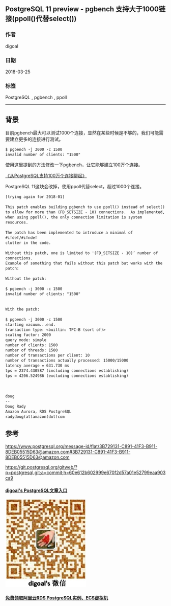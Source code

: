 ## PostgreSQL 11 preview - pgbench 支持大于1000链接(ppoll()代替select())  
                    
### 作者                    
digoal                    
                    
### 日期                    
2018-03-25                   
                    
### 标签                    
PostgreSQL , pgbench , ppoll   
                    
----                    
                    
## 背景         
目前pgbench最大可以测试1000个连接，显然在某些时候是不够的，我们可能需要建立更多的连接进行测试。  
  
```  
$ pgbench -j 3000 -c 1500  
invalid number of clients: "1500"  
```  
  
使用这里提到的方法修改一下pgbench，让它能够建立100万个连接。  
  
[《从PostgreSQL支持100万个连接聊起》](../201608/20160805_01.md)    
  
PostgreSQL 11这块会改掉，使用ppoll代替select，超过1000个连接。  
  
```  
[trying again for 2018-01]  
  
This patch enables building pgbench to use ppoll() instead of select()  
to allow for more than (FD_SETSIZE - 10) connections.  As implemented,  
when using ppoll(), the only connection limitation is system resources.  
  
The patch has been implemented to introduce a minimal of #ifdef/#ifndef  
clutter in the code.  
  
Without this patch, one is limited to '(FD_SETSIZE - 10)’ number of connections.  
Example of something that fails without this patch but works with the patch:  
  
Without the patch:  
  
$ pgbench -j 3000 -c 1500  
invalid number of clients: "1500"  
  
  
With the patch:  
  
$ pgbench -j 3000 -c 1500  
starting vacuum...end.  
transaction type: <builtin: TPC-B (sort of)>  
scaling factor: 2000  
query mode: simple  
number of clients: 1500  
number of threads: 1500  
number of transactions per client: 10  
number of transactions actually processed: 15000/15000  
latency average = 631.730 ms  
tps = 2374.430587 (including connections establishing)  
tps = 4206.524986 (excluding connections establishing)  
  
  
  
doug  
--  
Doug Rady  
Amazon Aurora, RDS PostgreSQL  
radydoug(at)amazon(dot)com  
```  
  
  
## 参考      
  
https://www.postgresql.org/message-id/flat/3B729131-C891-41F3-B911-8DEB05515D63@amazon.com#3B729131-C891-41F3-B911-8DEB05515D63@amazon.com  
  
https://git.postgresql.org/gitweb/?p=postgresql.git;a=commit;h=60e612b602999e670f2d57a01e52799eaa903ca9   
  
  
  
  
  
  
  
  
  
  
  
  
  
  
  
  
  
  
#### [digoal's PostgreSQL文章入口](https://github.com/digoal/blog/blob/master/README.md "22709685feb7cab07d30f30387f0a9ae")
  
  
![digoal's weixin](../pic/digoal_weixin.jpg "f7ad92eeba24523fd47a6e1a0e691b59")
  
  
  
  
  
  
  
  
#### [免费领取阿里云RDS PostgreSQL实例、ECS虚拟机](https://www.aliyun.com/database/postgresqlactivity "57258f76c37864c6e6d23383d05714ea")
  

